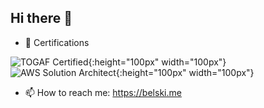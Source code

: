 ## Hi there 👋

- 🌱 Certifications

![TOGAF Certified](https://images.credly.com/size/680x680/images/50b366b1-43d9-4b09-847d-761a6268fd5c/image.png){:height="100px" width="100px"}
![AWS Solution Architect](https://images.credly.com/size/680x680/images/2d84e428-9078-49b6-a804-13c15383d0de/image.png){:height="100px" width="100px"}

- 📫 How to reach me: https://belski.me

<!--
**VadzimBelski-ScienceSoft/VadzimBelski-ScienceSoft** is a ✨ _special_ ✨ repository because its `README.md` (this file) appears on your GitHub profile.

Here are some ideas to get you started:

- 🔭 I’m currently working on ...
- 🌱 I’m currently learning ...
- 👯 I’m looking to collaborate on ...
- 🤔 I’m looking for help with ...
- 💬 Ask me about ...
- 📫 How to reach me: ...
- 😄 Pronouns: ...
- ⚡ Fun fact: ...
-->
